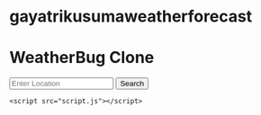 # gayatrikusumaweatherforecast
<!DOCTYPE html>
<html lang="en">
<head>
    <meta charset="UTF-8">
    <meta name="viewport" content="width=device-width, initial-scale=1.0">
    <title>WeatherBug Clone</title>
    <link rel="stylesheet" href="styles.css">
</head>
<body>
    <div class="container">
        <h1>WeatherBug Clone</h1>
        <div class="search-container">
            <input type="text" id="searchInput" placeholder="Enter Location">
            <button onclick="searchWeather()">Search</button>
        </div>
        <div id="weatherInfo"></div>
    </div>

    <script src="script.js"></script>
</body>
</html>

